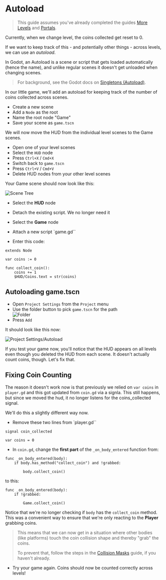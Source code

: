 # Autoload

> This guide assumes you've already completed the guides [More Levels](more_levels.md) and [Portals](portals.md).

Currently, when we change level, the coins collected get reset to 0.

If we want to keep track of this - and potentially other things - across levels, we can use an _autoload_.

In Godot, an Autoload is a scene or script that gets loaded automatically (hence the name), and unlike regular scenes it doesn't get unloaded when changing scenes.

> For background, see the Godot docs on [Singletons (Autoload)](https://docs.godotengine.org/en/stable/tutorials/scripting/singletons_autoload.html).

In our little game, we'll add an autoload for keeping track of the number of coins collected across scenes.

* Create a new scene
* Add a `Node` as the root
* Name the root node "Game"
* Save your scene as `game.tscn`

We will now move the HUD from the individual level scenes to the Game scenes.

* Open one of your level scenes
* Select the `HUD` node
* Press `Ctrl+X` / `Cmd+X`
* Switch back to `game.tscn`
* Press `Ctrl+V` / `Cmd+V`
* Delete HUD nodes from your other level scenes

Your Game scene should now look like this:

![Scene Tree](res/autoload/scenetree.png)

* Select the **HUD** node
* Detach the existing script. We no longer need it

* Select the **Game** node
* Attach a new script `game.gd``
* Enter this code:

```gdscript
extends Node

var coins := 0

func collect_coin():
	coins += 1
	$HUD/Coins.text = str(coins)
```

## Autoloading game.tscn

* Open `Project Settings` from the `Project` menu
* Use the folder button to pick `game.tscn` for the path  
![Folder](res/autoload/folder.png)
* Press `Add`

It should look like this now:

![Project Settings/Autoload](res/autoload/project_settings.png)

If you test your game now, you'll notice that the HUD appears on all levels even though you deleted the HUD from each scene. It doesn't actually count coins, though. Let's fix that.

## Fixing Coin Counting

The reason it doesn't work now is that previously we relied on `var coins` in `player.gd` and this got updated from `coin.gd` via a signla. This still happens, but since we moved the hud, it no longer listens for the coins_collected signal.

We'll do this a slightly different way now.

* Remove these two lines from `player.gd``
```gdscript
signal coin_collected
````
```gdscript
var coins = 0
```

* In `coin.gd`, change the **first part** of the `_on_body_entered` function from:

```gdscript
func _on_body_entered(body):
	if body.has_method("collect_coin") and !grabbed:
		
		body.collect_coin()
```

to this:

```gdscript
func _on_body_entered(body):
	if !grabbed:
		
		Game.collect_coin()
```

Notice that we're no longer checking if `body` has the `collect_coin` method. This was a convenient way to ensure that we're only reacting to the **Player** grabbing coins.

> This means that we can now get in a situation where other bodies (like platforms) touch the coin collision shape and thereby "grab" the coins.
>
> To prevent that, follow the steps in the [Collision Masks](collision_masks.md) guide, if you haven't already.

* Try your game again. Coins should now be counted correctly across levels!

